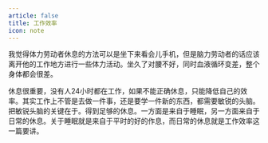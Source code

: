 ```yaml
---
article: false
title: 工作效率
icon: note
---
```


我觉得体力劳动者休息的方法可以是坐下来看会儿手机，但是脑力劳动者的话应该离开他的工作地方进行一些体力活动。坐久了对腰不好，同时血液循环变差，整个身体都会很差。

休息很重要，没有人24小时都在工作，如果不能正确休息，只能降低自己的效率。其实工作上不管是去做一件事，还是要学一件新的东西，都需要敏锐的头脑。把敏锐头脑的关键在于。得到足够的休息。一方面是来自于睡眠，另一方面来自于日常的休息。关于睡眠就是来自于平时的好的作息，而日常的休息就是工作效率这一篇要讲。



